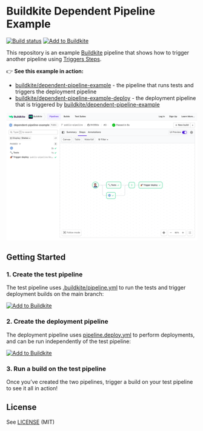 # Buildkite Dependent Pipeline Example

[![Build status](https://badge.buildkite.com/2c51548da4ca2abd88fa2194dbdf46b916c65047ef03786752.svg)](https://buildkite.com/buildkite/dependent-pipeline-example)
[![Add to Buildkite](https://img.shields.io/badge/Add%20to%20Buildkite-14CC80)](https://buildkite.com/new)

This repository is an example [Buildkite](https://buildkite.com/) pipeline that shows how to trigger another pipeline using [Triggers Steps](https://buildkite.com/docs/pipelines/trigger-step).

👉 **See this example in action:**

- [buildkite/dependent-pipeline-example](https://buildkite.com/buildkite/dependent-pipeline-example/builds/latest?branch=main) - the pipeline that runs tests and triggers the deployment pipeline
- [buildkite/dependent-pipeline-example-deploy](https://buildkite.com/buildkite/dependent-pipeline-example-deploy/builds/latest?branch=main) - the deployment pipeline that is triggered by [buildkite/dependent-pipeline-example](https://buildkite.com/buildkite/dependent-pipeline-example/builds/latest?branch=main)

<a href="https://buildkite.com/buildkite/dependent-pipeline-example/builds/latest?branch=main">
  <img width="2400" alt="Screenshot of example pipeline build page" src=".buildkite/screenshot.png" />
</a>

## Getting Started

### 1. Create the test pipeline

The test pipeline uses [.buildkite/pipeline.yml](.buildkite/pipeline.yml) to run the tests and trigger deployment builds on the main branch:

[![Add to Buildkite](https://buildkite.com/button.svg)](https://buildkite.com/new?template=https://github.com/buildkite/dependent-pipeline-example/tree/main/templates/test)

### 2. Create the deployment pipeline

The deployment pipeline uses [pipeline.deploy.yml](.buildkite/pipeline.deploy.yml) to perform deployments, and can be run independently of the test pipeline:

[![Add to Buildkite](https://buildkite.com/button.svg)](https://buildkite.com/new?template=https://github.com/buildkite/dependent-pipeline-example/tree/main/templates/deploy)

### 3. Run a build on the test pipeline

Once you’ve created the two pipelines, trigger a build on your test pipeline to see it all in action!

## License

See [LICENSE](LICENSE) (MIT)
